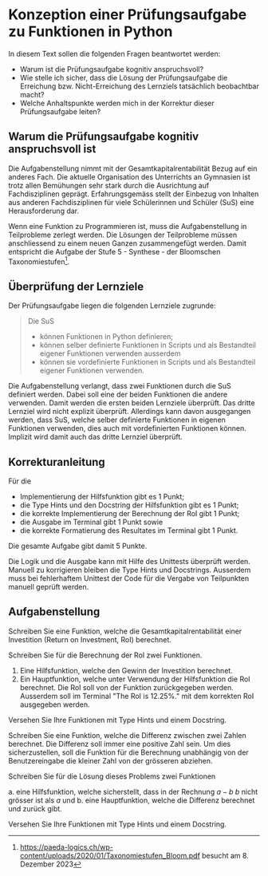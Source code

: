 # Konzeption einer Prüfungsaufgabe zu Funktionen in Python

In diesem Text sollen die folgenden Fragen beantwortet werden:

- Warum ist die Prüfungsaufgabe kognitiv anspruchsvoll?
- Wie stelle ich sicher, dass die Lösung der Prüfungsaufgabe die
  Erreichung bzw. Nicht-Erreichung des Lernziels tatsächlich beobachtbar
  macht?
- Welche Anhaltspunkte werden mich in der Korrektur dieser
  Prüfungsaufgabe leiten?

## Warum die Prüfungsaufgabe kognitiv anspruchsvoll ist

Die Aufgabenstellung nimmt mit der Gesamtkapitalrentabilität Bezug auf
ein anderes Fach. Die aktuelle Organisation des Unterrichts an Gymnasien
ist trotz allen Bemühungen sehr stark durch die Ausrichtung auf
Fachdisziplinen geprägt. Erfahrungsgemäss stellt der Einbezug von
Inhalten aus anderen Fachdisziplinen für viele Schülerinnen
und Schüler (SuS) eine Herausforderung dar.

Wenn eine Funktion zu Programmieren ist, muss die Aufgabenstellung in
Teilprobleme zerlegt werden. Die Lösungen der Teilprobleme müssen
anschliessend zu einem neuen Ganzen zusammengefügt werden. Damit
entspricht die Aufgabe der Stufe 5 - Synthese - der
Bloomschen Taxonomiestufen[^1].

## Überprüfung der Lernziele

Der Prüfungsaufgabe liegen die folgenden Lernziele zugrunde:

>Die SuS
>- können Funktionen in Python definieren;
>- können selber definierte Funktionen in Scripts und als Bestandteil
>  eigener Funktionen verwenden ausserdem
>- können sie vordefinierte Funktionen in Scripts und als Bestandteil
>  eigener Funktionen verwenden.

Die Aufgabenstellung verlangt, dass zwei Funktionen durch die SuS
definiert werden. Dabei soll eine der beiden Funktionen die andere
verwenden. Damit werden die ersten beiden Lernziele überprüft. Das
dritte Lernziel wird nicht explizit überprüft. Allerdings kann davon
ausgegangen werden, dass SuS, welche selber definierte Funktionen in
eigenen Funktionen verwenden, dies auch mit vordefinierten Funktionen
können. Implizit wird damit auch das dritte Lernziel überprüft.

## Korrekturanleitung

Für die

- Implementierung der Hilfsfunktion gibt es 1 Punkt;
- die Type Hints und den Docstring der Hilfsfunktion gibt es 1 Punkt;
- die korrekte Implementierung der Berechnung der RoI gibt 1 Punkt;
- die Ausgabe im Terminal gibt 1 Punkt sowie
- die korrekte Formatierung des Resultates im Terminal gibt 1 Punkt.

Die gesamte Aufgabe gibt damit 5 Punkte.

Die Logik und die Ausgabe kann mit Hilfe des Unittests überprüft werden.
Manuell zu korrigieren bleiben die Type Hints und Docstrings. Ausserdem
muss bei fehlerhaftem Unittest der Code für die Vergabe von Teilpunkten
manuell geprüft werden.

## Aufgabenstellung

Schreiben Sie eine Funktion, welche die Gesamtkapitalrentabilität einer
Investition (Return on Investment, RoI) berechnet.

Schreiben Sie für die Berechnung der RoI zwei Funktionen.

1. Eine Hilfsfunktion, welche den Gewinn der Investition berechnet.
2. Ein Hauptfunktion, welche unter Verwendung der Hilfsfunktion die RoI
   berechnet. Die RoI soll von der Funktion zurückgegeben werden.
   Ausserdem soll im Terminal "The RoI is 12.25%." mit dem korrekten RoI
   ausgegeben werden.

Versehen Sie Ihre Funktionen mit Type Hints und einem Docstring.

Schreiben Sie eine Funktion, welche die Differenz zwischen zwei Zahlen
berechnet. Die Differenz soll immer eine positive Zahl sein. Um dies
sicherzustellen, soll die Funktion für die Berechnung unabhängig von der
Benutzereingabe die kleiner Zahl von der grösseren abziehen.

Schreiben Sie für die Lösung dieses Problems zwei Funktionen

a. eine Hilfsfunktion, welche sicherstellt, dass in der Rechnung $a - b$ $b$
   nicht grösser ist als $a$ und
b. eine Hauptfunktion, welche die Differenz berechnet und zurück gibt.

Versehen Sie Ihre Funktionen mit Type Hints und einem Docstring.

[^1]: https://paeda-logics.ch/wp-content/uploads/2020/01/Taxonomiestufen_Bloom.pdf
    besucht am 8. Dezember 2023